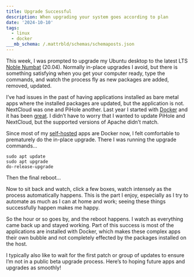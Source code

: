 ```yaml
---
title: Upgrade Successful
description: When upgrading your system goes according to plan
date: '2024-10-10'
tags:
  - linux
  - docker
___mb_schema: /.mattrbld/schemas/schemaposts.json
---
```

This week, I was prompted to upgrade my Ubuntu desktop to the latest LTS [Noble Numbat](https://discourse.ubuntu.com/t/ubuntu-24-04-lts-noble-numbat-release-notes/39890) (20.04). Normally in-place upgrades I avoid, but there is something satisfying when you get your computer ready, type the commands, and watch the process fly as new packages are added, removed, updated.

I’ve had issues in the past of having applications installed as bare metal apps where the installed packages are updated, but the application is not. NextCloud was one and PiHole another. Last year I started with [Docker](/blog/nextcloud-docker-compose/) and it has been [great](/tags/docker/). I didn’t have to worry that I wanted to update PiHole and NextCloud, but the supported versions of Apache didn’t match.

Since most of my [self-hosted](/tags/selfhost/) apps are Docker now, I felt comfortable to prematurely do the in-place upgrade. There I was running the upgrade commands…

```
sudo apt update 
sudo apt upgrade 
do-release-upgrade
```

Then the final reboot…

Now to sit back and watch, click a few boxes, watch intensely as the process automatically happens. This is the part I enjoy, especially as I try to automate as much as I can at home and work; seeing these things successfully happen makes me happy.

So the hour or so goes by, and the reboot happens. I watch as everything came back up and stayed working. Part of this success is most of the applications are installed with Docker, which makes these complex apps their own bubble and not completely effected by the packages installed on the host.

I typically also like to wait for the first patch or group of updates to ensure I’m not in a public beta upgrade process. Here’s to hoping future apps and upgrades as smoothly!
